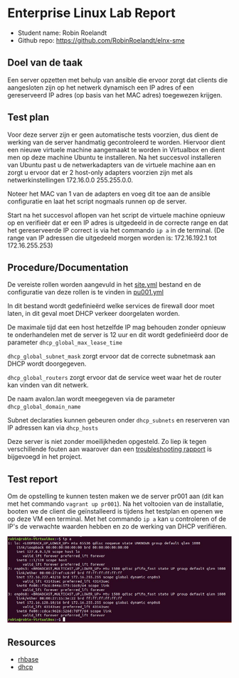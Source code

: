 # Enterprise Linux Lab Report

- Student name: Robin Roelandt
- Github repo: <https://github.com/RobinRoelandt/elnx-sme>

## Doel van de taak

Een server opzetten met behulp van ansible die ervoor zorgt dat clients die aangesloten zijn op het netwerk dynamisch een IP adres of een gereserveerd IP adres (op basis van het MAC adres) toegewezen krijgen.

## Test plan

Voor deze server zijn er geen automatische tests voorzien, dus dient de werking van de server handmatig gecontroleerd te worden.
Hiervoor dient een nieuwe virtuele machine aangemaakt te worden in Virtualbox en dient men op deze machine Ubuntu te installeren.
Na het succesvol installeren van Ubuntu past u de netwerkadapters van de virtuele machine aan en zorgt u ervoor dat er 2 host-only adapters voorzien zijn met als netwerkinstellingen 172.16.0.0 255.255.0.0.

Noteer het MAC van 1 van de adapters en voeg dit toe aan de ansible configuratie en laat het script nogmaals runnen op de server.

Start na het succesvol aflopen van het script de virtuele machine opnieuw op en verifieër dat er een IP adres is uitgedeeld in de correcte range en dat het gereserveerde IP correct is via het commando ``ip a`` in de terminal.
(De range van IP adressen die uitgedeeld morgen worden is: 172.16.192.1 tot 172.16.255.253)

## Procedure/Documentation

De vereiste rollen worden aangevuld in het [site.yml](https://github.com/RobinRoelandt/elnx-sme/blob/master/ansible/site.yml) bestand en de configuratie van deze rollen is te vinden in [pu001.yml](https://github.com/RobinRoelandt/elnx-sme/blob/master/ansible/host_vars/pr001.yml)

In dit bestand wordt gedefinieërd welke services de firewall door moet laten, in dit geval moet DHCP verkeer doorgelaten worden.

De maximale tijd dat een host hetzelfde IP mag behouden zonder opnieuw te onderhandelen met de server is 12 uur en dit wordt gedefinieërd door de parameter ``dhcp_global_max_lease_time``

``dhcp_global_subnet_mask`` zorgt ervoor dat de correcte subnetmask aan DHCP wordt doorgegeven.

``dhcp_global_routers`` zorgt ervoor dat de service weet waar het de router kan vinden van dit netwerk.

De naam avalon.lan wordt meegegeven via de parameter ``dhcp_global_domain_name``

Subnet declaraties kunnen gebeuren onder ``dhcp_subnets`` en reserveren van IP adressen kan via ``dhcp_hosts``


Deze server is niet zonder moeilijkheden opgesteld. Zo liep ik tegen verschillende fouten aan waarover dan een [troubleshooting rapport](rapport-troubleshooting-DHCP.md) is bijgevoegd in het project.


## Test report

Om de opstelling te kunnen testen maken we de server pr001 aan (dit kan met het commando ``vagrant up pr001``). Na het voltooien van de installatie, booten we de client die geïnstalleerd is tijdens het testplan en openen we op deze VM een terminal. Met het commando ``ip a`` kan u controleren of de IP's de verwachte waarden hebben en zo de werking van DHCP verifiëren.

![Succesvolle test DHCP](Screenshots/DHCP.JPG)


## Resources

- [rhbase](https://github.com/bertvv/ansible-role-rh-base)
- [dhcp](https://github.com/bertvv/ansible-role-dhcp)
